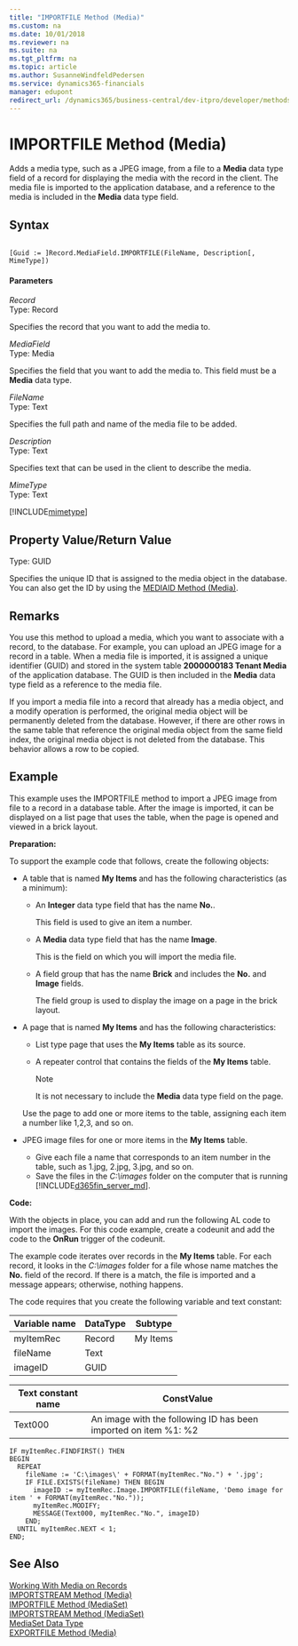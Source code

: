 ```yaml
---
title: "IMPORTFILE Method (Media)"
ms.custom: na
ms.date: 10/01/2018
ms.reviewer: na
ms.suite: na
ms.tgt_pltfrm: na
ms.topic: article
ms.author: SusanneWindfeldPedersen
ms.service: dynamics365-financials
manager: edupont
redirect_url: /dynamics365/business-central/dev-itpro/developer/methods-auto/library
---
```


 

# IMPORTFILE Method (Media)
Adds a media type, such as a JPEG image, from a file to a **Media** data type field of a record for displaying the media with the record in the client. The media file is imported to the application database, and a reference to the media is included in the **Media** data type field.

## Syntax

```

[Guid := ]Record.MediaField.IMPORTFILE(FileName, Description[, MimeType])
```

#### Parameters
 *Record*  
 Type: Record

Specifies the record that you want to add the media to.

 *MediaField*  
Type: Media

 Specifies the field that you want to add the media to. This field must be a **Media** data type.

 *FileName*  
 Type: Text

 Specifies the full path and name of the media file to be added.

 *Description*  
 Type: Text

 Specifies text that can be used in the client to describe the media.

 *MimeType*  
 Type: Text

[!INCLUDE[mimetype](../includes/mimetype_md.md)]

## Property Value/Return Value
 Type: GUID

 Specifies the unique ID that is assigned to the media object in the database. You can also get the ID by using the [MEDIAID Method \(Media\)](devenv-MEDIAID-Method-Media.md).

## Remarks
 You use this method to upload a media, which you want to associate with a record, to the database. For example, you can upload an JPEG image for a record in a table. When a media file is imported, it is assigned a unique identifier \(GUID\) and stored in the system table **2000000183 Tenant Media** of the application database. The GUID is then included in the **Media** data type field as a reference to the media file.

If you import a media file into a record that already has a media object, and a modify operation is performed, the original media object will be permanently deleted from the database. However, if there are other rows in the same table that reference the original media object from the same field index, the original media object is not deleted from the database. This behavior allows a row to be copied.

## Example
This example uses the IMPORTFILE method to import a JPEG image from file to a record in a database table. After the image is imported, it can be displayed on a list page that uses the table, when the page is opened<!--NAV in the [!INCLUDE[d365fin_web_md](../includes/d365fin_web_md.md)]--> and viewed in a brick layout.

**Preparation:**

To support the example code that follows, create the following objects:

-   A table that is named **My Items** and has the following characteristics (as a minimum):
    -   An **Integer** data type field that has the name **No.**.

        This field is used to give an item a number.
    -   A **Media** data type field that has the name **Image**.

        This is the field on which you will import the media file.
    - A field group that has the name **Brick** and includes the **No.** and **Image** fields.

        The field group is used to display the image on a page in the brick layout. <!-- LinksFor more information, see [How to: Display Data as Bricks](How-to-Display-Data-as-Bricks.md). -->
-   A page that is named **My Items** and has the following characteristics:

    -   List type page that uses the **My Items** table as its source.
    -   A repeater control that contains the fields of the **My Items** table.

        >[!NOTE]
        >It is not necessary to include the **Media** data type field on the page.

    Use the page to add one or more items to the table, assigning each item a number like 1,2,3, and so on.

-   JPEG image files for one or more items in the **My Items** table.
    -   Give each file a name that corresponds to an item number in the table, such as 1.jpg, 2.jpg, 3.jpg, and so on.
    -   Save the files in the *C:\images* folder on the computer that is running [!INCLUDE[d365fin_server_md](../includes/d365fin_server_md.md)].

**Code:**

With the objects in place, you can add and run the following AL code to import the images. For this code example, create a codeunit and add the code to the **OnRun** trigger of the codeunit.

The example code iterates over records in the **My Items** table. For each record, it looks in the *C:\images* folder for a file whose name matches the **No.** field of the record. If there is a match, the file is imported and a message appears; otherwise, nothing happens.

The code requires that you create the following variable and text constant:

|  Variable name  |  DataType  |  Subtype  |
|-----------------|------------|-----------|
|  myItemRec  |  Record  |  My Items  |
|  fileName  |  Text  |  |
|  imageID  |  GUID  |  |

|Text constant name|ConstValue|
|-------------------|--------------|
|Text000|An image with the following ID has been imported on item %1: %2|

```
IF myItemRec.FINDFIRST() THEN
BEGIN  
  REPEAT
    fileName := 'C:\images\' + FORMAT(myItemRec."No.") + '.jpg';
    IF FILE.EXISTS(fileName) THEN BEGIN
      imageID := myItemRec.Image.IMPORTFILE(fileName, 'Demo image for item ' + FORMAT(myItemRec."No."));
      myItemRec.MODIFY;
      MESSAGE(Text000, myItemRec."No.", imageID)
    END;
  UNTIL myItemRec.NEXT < 1;
END;
```
## See Also  
 [Working With Media on Records](../devenv-working-with-media-on-records.md)  
 [IMPORTSTREAM Method \(Media\)](devenv-IMPORTSTREAM-Method-Media.md)   
 [IMPORTFILE Method \(MediaSet\)](devenv-IMPORTFILE-Method-MediaSet.md)   
 [IMPORTSTREAM Method \(MediaSet\)](devenv-IMPORTSTREAM-Method-MediaSet.md)   
 [MediaSet Data Type](../datatypes/devenv-MediaSet-Data-Type.md)   
 [EXPORTFILE Method \(Media\)](devenv-EXPORTFILE-Method-Media.md)
